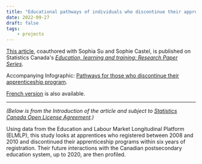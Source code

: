 ```yaml
---
title: "Educational pathways of individuals who discontinue their apprenticeship programs"
date: 2022-09-27
draft: false
tags:
    - projects
---
```


[This article](https://www150.statcan.gc.ca/n1/pub/81-595-m/81-595-m2022006-eng.htm), coauthored with Sophia Su and Sophie Castel, is published on Statistics Canada's [*Education, learning and training: Research Paper Series*](https://www150.statcan.gc.ca/n1/en/catalogue/81-595-M).

Accompanying Infographic: [Pathways for those who discontinue their apprenticeship program](https://www150.statcan.gc.ca/n1/pub/11-627-m/11-627-m2022045-eng.htm).

[French version](https://www150.statcan.gc.ca/n1/pub/81-595-m/81-595-m2022006-fra.htm) is also available.

---

*(Below is from the Introduction of the article and subject to [Statistics Canada Open License Agreement](https://www.statcan.gc.ca/eng/reference/licence).)*

Using data from the Education and Labour Market Longitudinal Platform (ELMLP), this study looks at apprentices who registered between 2008 and 2010 and discontinued their apprenticeship programs within six years of registration. Their future interactions with the Canadian postsecondary education system, up to 2020, are then profiled. 

